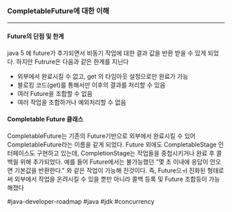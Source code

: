### CompletableFuture에 대한 이해
---
#### Future의 단점 및 한계
java 5 에 future가 추가되면서 비동기 작업에 대한 결과 값을 반환 받을 수 있게 되었다. 하지만 Futrure은 다음과 같은 한계를 지닌다
- 외부에서 완료시킬 수 없고, get 의 타임아웃 설정으로만 완료가 가능
- 블로킹 코드(get)를 통해서만 이후의 결과를 처리할 수 있음
- 여러 Future을 조합할 수 없음
- 여러 작업을 조합하거나 예외처리할 수 없음

#### Completable Future 클래스
CompletableFuture는 기존의 Future기반으로 외부에서 완료시킬 수 있어 CompletableFuture라는 이름을 같게 되었다. Future 외에도 CompletableStage 인터페이스도 구현하고 있는데, CompletionStage는 작업들을 중첩시키거나 완료 후 콜백읠 위해 추가되었다. 예를 들어  Future에서는 불가능했던 "몇 초 이내에 응답이 안오면 기본값을 반환한다." 와 같은 작업이 가능해 진것이다. 즉, Future으ㅟ 진화된 형태로써 외부에서 작업을 온려시킬 수 있을 뿐만 아니라 콜백 등록 및 Future 조합등이 가능해졌다


#java-developer-roadmap
#java 
#jdk
#concurrency
